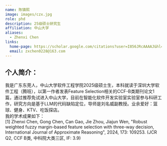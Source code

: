 ```yaml
---
name: 陈镇熙
image: images/czx.jpg
role: phd
description: 25级硕士研究生
affiliation: 中山大学
aliases:
  - Zhenxi Chen
links:
  home-page: https://scholar.google.com/citations?user=I856JRcAAAAJ&hl=en
  email: zxchen0228@163.com
---
```


## 个人简介：
我是广东东莞人，中山大学软件工程学院2025级硕士生，本科就读于深圳大学软件工程（腾班），以第一作者发表Feature Selection相关的CCF-B类期刊论文1篇，通过推荐免试进入中山大学，目前在智能化软件开发实验室实验室参与科研工作，研究方向是基于LLM的代码缺陷定位，导师是刘名威副教授。业余爱好：篮球、健身、KTV、吃饭探店。  
我的学术成果如下：  
[1] Zhenxi Chen, Gong Chen, Can Gao, Jie Zhou, Jiajun Wen, "Robust weighted fuzzy margin-based feature selection with three-way decision, International Journal of Approximate Reasoning", 2024, 173: 109253. (JCR Q2, CCF B类, 中科院大类三区, IF: 3.9)  
